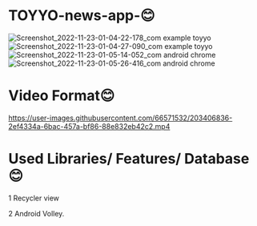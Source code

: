 # TOYYO-news-app-😊
![Screenshot_2022-11-23-01-04-22-178_com example toyyo](https://user-images.githubusercontent.com/66571532/203406600-5227c03f-560b-4d0a-8cc8-0e8034af34c8.jpg)
![Screenshot_2022-11-23-01-04-27-090_com example toyyo](https://user-images.githubusercontent.com/66571532/203406616-5082742c-485d-40f8-be69-ee89f25fa6e5.jpg)
![Screenshot_2022-11-23-01-05-14-052_com android chrome](https://user-images.githubusercontent.com/66571532/203406620-726a1650-8099-488a-a680-6970c6b5bef2.jpg)
![Screenshot_2022-11-23-01-05-26-416_com android chrome](https://user-images.githubusercontent.com/66571532/203406627-50179e5d-7842-496a-ae1e-32f350b097d7.jpg)

# Video Format😊
https://user-images.githubusercontent.com/66571532/203406836-2ef4334a-6bac-457a-bf86-88e832eb42c2.mp4

# Used Libraries/ Features/ Database😊
 1 Recycler view
 
 2 Android Volley.


